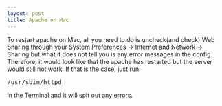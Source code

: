 ```yaml
---
layout: post
title: Apache on Mac
---
```


To restart apache on Mac, all you need to do is uncheck(and check) Web Sharing through your System Preferences -> Internet and Network -> Sharing but what it does not tell you is any error messages in the config. Therefore, it would look like that the apache has restarted but the server would still not work. If that is the case, just run:

<pre>/usr/sbin/httpd
</pre>

in the Terminal and it will spit out any errors.